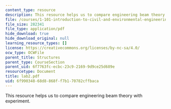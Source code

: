 ```yaml
---
content_type: resource
description: This resource helps us to compare engineering beam theory with experiment.
file: /courses/1-101-introduction-to-civil-and-environmental-engineering-design-i-fall-2005/6f99034868d8868ff7b170782cffbaca_lab2.pdf
file_size: 282341
file_type: application/pdf
hide_download: true
hide_download_original: null
learning_resource_types: []
license: https://creativecommons.org/licenses/by-nc-sa/4.0/
ocw_type: OCWFile
parent_title: Structures
parent_type: CourseSection
parent_uid: 6f7763fc-ecbc-23c9-2169-9d9ce25d689e
resourcetype: Document
title: lab2.pdf
uid: 6f990348-68d8-868f-f7b1-70782cffbaca
---
```

This resource helps us to compare engineering beam theory with experiment.
